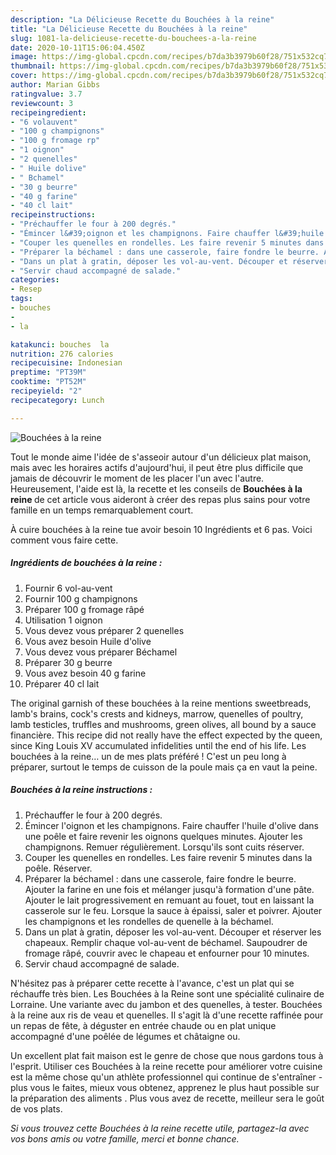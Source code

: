 ```yaml
---
description: "La Délicieuse Recette du Bouchées à la reine"
title: "La Délicieuse Recette du Bouchées à la reine"
slug: 1081-la-delicieuse-recette-du-bouchees-a-la-reine
date: 2020-10-11T15:06:04.450Z
image: https://img-global.cpcdn.com/recipes/b7da3b3979b60f28/751x532cq70/bouchees-a-la-reine-photo-principale-de-la-recette.jpg
thumbnail: https://img-global.cpcdn.com/recipes/b7da3b3979b60f28/751x532cq70/bouchees-a-la-reine-photo-principale-de-la-recette.jpg
cover: https://img-global.cpcdn.com/recipes/b7da3b3979b60f28/751x532cq70/bouchees-a-la-reine-photo-principale-de-la-recette.jpg
author: Marian Gibbs
ratingvalue: 3.7
reviewcount: 3
recipeingredient:
- "6 volauvent"
- "100 g champignons"
- "100 g fromage rp"
- "1 oignon"
- "2 quenelles"
- " Huile dolive"
- " Bchamel"
- "30 g beurre"
- "40 g farine"
- "40 cl lait"
recipeinstructions:
- "Préchauffer le four à 200 degrés."
- "Émincer l&#39;oignon et les champignons. Faire chauffer l&#39;huile d&#39;olive dans une poêle et faire revenir les oignons quelques minutes. Ajouter les champignons. Remuer régulièrement. Lorsqu&#39;ils sont cuits réserver."
- "Couper les quenelles en rondelles. Les faire revenir 5 minutes dans la poêle. Réserver."
- "Préparer la béchamel : dans une casserole, faire fondre le beurre. Ajouter la farine en une fois et mélanger jusqu&#39;à formation d&#39;une pâte. Ajouter le lait progressivement en remuant au fouet, tout en laissant la casserole sur le feu. Lorsque la sauce à épaissi, saler et poivrer. Ajouter les champignons et les rondelles de quenelle à la béchamel."
- "Dans un plat à gratin, déposer les vol-au-vent. Découper et réserver les chapeaux. Remplir chaque vol-au-vent de béchamel. Saupoudrer de fromage râpé, couvrir avec le chapeau et enfourner pour 10 minutes."
- "Servir chaud accompagné de salade."
categories:
- Resep
tags:
- bouches
- 
- la

katakunci: bouches  la 
nutrition: 276 calories
recipecuisine: Indonesian
preptime: "PT39M"
cooktime: "PT52M"
recipeyield: "2"
recipecategory: Lunch

---
```



![Bouchées à la reine](https://img-global.cpcdn.com/recipes/b7da3b3979b60f28/751x532cq70/bouchees-a-la-reine-photo-principale-de-la-recette.jpg)

Tout le monde aime l'idée de s'asseoir autour d'un délicieux plat maison, mais avec les horaires actifs d'aujourd'hui, il peut être plus difficile que jamais de découvrir le moment de les placer l'un avec l'autre. Heureusement, l'aide est là, la recette et les conseils de <strong> Bouchées à la reine </strong> de cet article vous aideront à créer des repas plus sains pour votre famille en un temps remarquablement court.

<!--inarticleads1-->

À cuire bouchées à la reine tue avoir besoin 10 Ingrédients et 6 pas. Voici comment vous faire cette.

##### Ingrédients de bouchées à la reine :

1. Fournir 6 vol-au-vent
1. Fournir 100 g champignons
1. Préparer 100 g fromage râpé
1. Utilisation 1 oignon
1. Vous devez vous préparer 2 quenelles
1. Vous avez besoin  Huile d&#39;olive
1. Vous devez vous préparer  Béchamel
1. Préparer 30 g beurre
1. Vous avez besoin 40 g farine
1. Préparer 40 cl lait


The original garnish of these bouchées à la reine mentions sweetbreads, lamb&#39;s brains, cock&#39;s crests and kidneys, marrow, quenelles of poultry, lamb testicles, truffles and mushrooms, green olives, all bound by a sauce financière. This recipe did not really have the effect expected by the queen, since King Louis XV accumulated infidelities until the end of his life. Les bouchées à la reine… un de mes plats préféré ! C&#39;est un peu long à préparer, surtout le temps de cuisson de la poule mais ça en vaut la peine. 

<!--inarticleads2-->

##### Bouchées à la reine instructions :

1. Préchauffer le four à 200 degrés.
1. Émincer l&#39;oignon et les champignons. Faire chauffer l&#39;huile d&#39;olive dans une poêle et faire revenir les oignons quelques minutes. Ajouter les champignons. Remuer régulièrement. Lorsqu&#39;ils sont cuits réserver.
1. Couper les quenelles en rondelles. Les faire revenir 5 minutes dans la poêle. Réserver.
1. Préparer la béchamel : dans une casserole, faire fondre le beurre. Ajouter la farine en une fois et mélanger jusqu&#39;à formation d&#39;une pâte. Ajouter le lait progressivement en remuant au fouet, tout en laissant la casserole sur le feu. Lorsque la sauce à épaissi, saler et poivrer. Ajouter les champignons et les rondelles de quenelle à la béchamel.
1. Dans un plat à gratin, déposer les vol-au-vent. Découper et réserver les chapeaux. Remplir chaque vol-au-vent de béchamel. Saupoudrer de fromage râpé, couvrir avec le chapeau et enfourner pour 10 minutes.
1. Servir chaud accompagné de salade.


N&#39;hésitez pas à préparer cette recette à l&#39;avance, c&#39;est un plat qui se réchauffe très bien. Les Bouchées à la Reine sont une spécialité culinaire de Lorraine. Une variante avec du jambon et des quenelles, à tester. Bouchées à la reine aux ris de veau et quenelles. Il s&#39;agit là d&#39;une recette raffinée pour un repas de fête, à déguster en entrée chaude ou en plat unique accompagné d&#39;une poêlée de légumes et châtaigne ou. 

<!--inarticleads1-->

<p>
Un excellent plat fait maison est le genre de chose que nous gardons tous à l'esprit. Utiliser ces Bouchées à la reine recette pour améliorer votre cuisine est la même chose qu'un athlète professionnel qui continue de s'entraîner - plus vous le faites, mieux vous obtenez, apprenez le plus haut possible sur la préparation des aliments . Plus vous avez de recette, meilleur sera le goût de vos plats.
</p>

<p>
<i>Si vous trouvez cette Bouchées à la reine recette utile, partagez-la avec vos bons amis ou votre famille, merci et bonne chance.</i>
</p>
